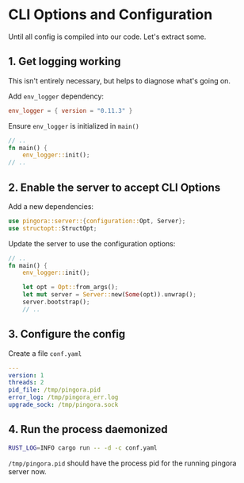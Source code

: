 # CLI Options and Configuration

Until all config is compiled into our code. Let's extract some.

## 1. Get logging working

This isn't entirely necessary, but helps to diagnose what's going on.

Add `env_logger` dependency:

```toml
env_logger = { version = "0.11.3" }
```

Ensure `env_logger` is initialized in `main()`

```rs
// ..
fn main() {
    env_logger::init();
// ..
```

## 2. Enable the server to accept CLI Options 

Add a new dependencies:

```rs
use pingora::server::{configuration::Opt, Server};
use structopt::StructOpt; 
```

Update the server to use the configuration options:

```rs
// ..
fn main() {
    env_logger::init();

    let opt = Opt::from_args();
    let mut server = Server::new(Some(opt)).unwrap();
    server.bootstrap();
    // ..
```

## 3. Configure the config

Create a file `conf.yaml`

```yaml
---
version: 1
threads: 2
pid_file: /tmp/pingora.pid
error_log: /tmp/pingora_err.log
upgrade_sock: /tmp/pingora.sock
```

## 4. Run the process daemonized

```sh
RUST_LOG=INFO cargo run -- -d -c conf.yaml
```

`/tmp/pingora.pid` should have the process pid for the running pingora server now.

